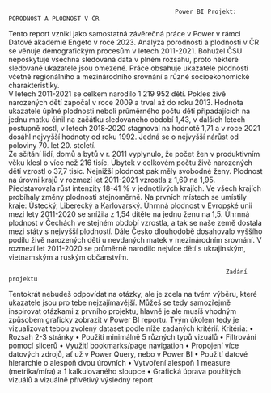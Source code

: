                                                   Power BI Projekt: PORODNOST A PLODNOST V ČR
Tento report vznikl jako samostatná závěrečná práce v Power v rámci Datové akademie Engeto v roce 2023.
	Analýza porodnosti a plodnosti v ČR se věnuje demografickým procesům v letech 2011-2021. Bohužel ČSU neposkytuje všechna sledovaná data v plném rozsahu, proto některé sledované ukazatele jsou omezené. Práce obsahuje ukazatele plodnosti včetně regionálního a mezinárodního srovnání a různé socioekonomické charakteristiky. 	
	V letech 2011-2021 se celkem narodilo 1 219 952 dětí. Pokles živě narozených dětí započal v roce 2009 a trval až do roku 2013. Hodnota ukazatele úplné plodnosti neboli průměrného počtu dětí připadajících na jednu matku činil na začátku sledovaného období 1,43, v dalších letech postupně rostl, v letech 2018-2020 stagnoval na hodnotě 1,71 a v roce 2021 dosáhl nejvyšší hodnoty od roku 1992. Jedná se o nejvyšší nárůst od poloviny 70. let 20. století. 	
	Ze sčítání lidí, domů a bytů v r. 2011 vyplynulo, že počet žen v produktivním věku klesl o více než 216 tisíc. Úbytek v celkovém počtu živě narozených dětí vzrostl o 37,7 tisíc. Nejnižší plodnost pak měly svobodné ženy.
	Plodnost na úrovni krajů v rozmezí let 2011-2021 vzrostla z 1,69 na 1,95. Představovala růst intenzity 18-41 % v jednotlivých krajích. Ve všech krajích probíhaly změny plodnosti stejnoměrně. Na prvních místech se umístily kraje: Ústecký, Liberecký a Karlovarský.
	Úhrnná plodnost v Evropské unii mezi lety 2011-2020 se snížila z 1,54 dítěte na jednu ženu na 1,5. Úhrnná plodnost v Čechách ve stejném období vzrostla, a tak se naše země dostala mezi státy s nejvyšší plodností. Dále Česko dlouhodobě dosahovalo vyššího podílu živě narozených dětí u nevdaných matek v mezinárodním srovnání. V rozmezí let 2011-2020 se průměrně narodilo nejvíce dětí s ukrajinským, vietnamským a ruským občanstvím.

                                                                Zadání projektu
Tentokrát nebudeš odpovídat na otázky, ale je zcela na tvém výběru, které ukazatele jsou pro tebe nejzajímavější. Můžeš se tedy samozřejmě inspirovat otázkami z prvního projektu, hlavně je ale musíš vhodným způsobem graficky zobrazit v Power BI reportu.
Tvým úkolem tedy je vizualizovat tebou zvolený dataset podle níže zadaných kritérií.
Kritéria:
•	Rozsah 2-3 stránky
•	Použití minimálně 5 různých typů vizuálů
•	Filtrování pomocí slicerů
•	Využití bookmarks/page navigation
•	Propojení více datových zdrojů, ať už v Power Query, nebo v Power BI
•	Použití datové hierarchie o alespoň dvou úrovních
•	Vytvoření alespoň 1 measure (metrika/míra) a 1 kalkulovaného sloupce
•	Grafická úprava použitých vizuálů a vizuálně přívětivý výsledný report

